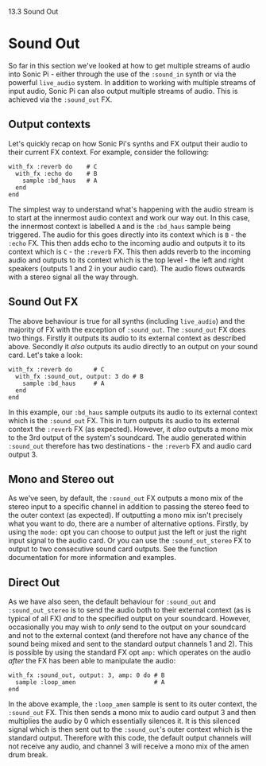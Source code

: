13.3 Sound Out

# Sound Out

So far in this section we've looked at how to get multiple streams of
audio into Sonic Pi - either through the use of the `:sound_in` synth or via the
powerful `live_audio` system. In addition to working with multiple
streams of input audio, Sonic Pi can also output multiple streams of
audio. This is achieved via the `:sound_out` FX.

## Output contexts

Let's quickly recap on how Sonic Pi's synths and FX output their audio to their
current FX context. For example, consider the following:

```
with_fx :reverb do    # C
  with_fx :echo do    # B
    sample :bd_haus   # A
  end
end
```

The simplest way to understand what's happening with the audio stream is
to start at the innermost audio context and work our way out. In this
case, the innermost context is labelled `A` and is the `:bd_haus` sample being
triggered. The audio for this goes directly into its context which is
`B` - the `:echo` FX. This then adds echo to the incoming audio and
outputs it to its context which is `C` - the `:reverb` FX. This then
adds reverb to the incoming audio and outputs to its context which is
the top level - the left and right speakers (outputs 1 and 2 in your
audio card). The audio flows outwards with a stereo signal all the way
through.

## Sound Out FX

The above behaviour is true for all synths (including `live_audio`) and
the majority of FX with the exception of `:sound_out`. The `:sound_out` FX
does two things. Firstly it outputs its audio to its external context as
described above. Secondly it *also* outputs its audio directly to an
output on your sound card. Let's take a look:

```
with_fx :reverb do      # C
  with_fx :sound_out, output: 3 do # B
    sample :bd_haus     # A
  end
end
```

In this example, our `:bd_haus` sample outputs its audio to its external
context which is the `:sound_out` FX. This in turn outputs its audio to
its external context the `:reverb` FX (as expected). However, it *also* outputs
a mono mix to the 3rd output of the system's soundcard. The audio
generated within `:sound_out` therefore has two destinations - the
`:reverb` FX and audio card output 3.

## Mono and Stereo out

As we've seen, by default, the `:sound_out` FX outputs a mono mix of the
stereo input to a specific channel in addition to passing the stereo
feed to the outer context (as expected). If outputting a mono mix isn't
precisely what you want to do, there are a number of alternative
options. Firstly, by using the `mode:` opt you can choose to output just
the left or just the right input signal to the audio card. Or you can
use the `:sound_out_stereo` FX to output to two consecutive sound card
outputs. See the function documentation for more information and
examples.

## Direct Out

As we have also seen, the default behaviour for `:sound_out` and
`:sound_out_stereo` is to send the audio both to their external context (as
is typical of all FX) *and* to the specified output on your
soundcard. However, occasionally you may wish to *only* send to the
output on your soundcard and not to the external context (and therefore
not have any chance of the sound being mixed and sent to the standard
output channels 1 and 2). This is possible by using the standard FX opt
`amp:` which operates on the audio *after* the FX has been able to
manipulate the audio:

```
with_fx :sound_out, output: 3, amp: 0 do # B
  sample :loop_amen                      # A
end
```

In the above example, the `:loop_amen` sample is sent to its outer
context, the `:sound_out` FX. This then sends a mono mix to audio card
output 3 and then multiplies the audio by 0 which essentially silences
it. It is this silenced signal which is then sent out to the
`:sound_out`'s outer context which is the standard output. Therefore with
this code, the default output channels will not receive any audio, and
channel 3 will receive a mono mix of the amen drum break.
